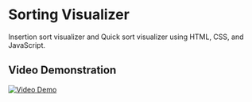 # Sorting Visualizer

Insertion sort visualizer and Quick sort visualizer using HTML, CSS, and JavaScript.

## Video Demonstration

[![Video Demo](https://img.youtube.com/vi/OJqlmq3XI-A/0.jpg)](https://youtu.be/OJqlmq3XI-A)


